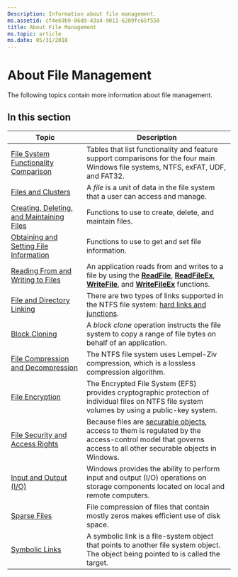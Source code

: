 ```yaml
---
Description: Information about file management.
ms.assetid: cf4e69b9-86dd-43a4-9011-6209fc65f550
title: About File Management
ms.topic: article
ms.date: 05/31/2018
---
```


# About File Management

The following topics contain more information about file management.

## In this section



| Topic                                                                                                 | Description                                                                                                                                                                                                              |
|-------------------------------------------------------------------------------------------------------|--------------------------------------------------------------------------------------------------------------------------------------------------------------------------------------------------------------------------|
| [File System Functionality Comparison](filesystem-functionality-comparison.md)<br/>            | Tables that list functionality and feature support comparisons for the four main Windows file systems, NTFS, exFAT, UDF, and FAT32.<br/>                                                                           |
| [Files and Clusters](files-and-clusters.md)<br/>                                               | A *file* is a unit of data in the file system that a user can access and manage.<br/>                                                                                                                              |
| [Creating, Deleting, and Maintaining Files](creating--deleting--and-maintaining-files.md)<br/> | Functions to use to create, delete, and maintain files.<br/>                                                                                                                                                       |
| [Obtaining and Setting File Information](obtaining-and-setting-file-information.md)<br/>       | Functions to use to get and set file information.<br/>                                                                                                                                                             |
| [Reading From and Writing to Files](reading-from-and-writing-to-files.md)<br/>                 | An application reads from and writes to a file by using the [**ReadFile**](/windows/desktop/api/FileAPI/nf-fileapi-readfile), [**ReadFileEx**](/windows/desktop/api/FileAPI/nf-fileapi-readfileex), [**WriteFile**](/windows/desktop/api/FileAPI/nf-fileapi-writefile), and [**WriteFileEx**](/windows/desktop/api/FileAPI/nf-fileapi-writefileex) functions.<br/> |
| [File and Directory Linking](file-and-directory-linking.md)<br/>                               | There are two types of links supported in the NTFS file system: [hard links and junctions](hard-links-and-junctions.md).<br/>                                                                                     |
| [Block Cloning](block-cloning.md)<br/>                                                         | A *block clone* operation instructs the file system to copy a range of file bytes on behalf of an application.<br/>                                                                                                |
| [File Compression and Decompression](file-compression-and-decompression.md)<br/>               | The NTFS file system uses Lempel-Ziv compression, which is a lossless compression algorithm.<br/>                                                                                                                  |
| [File Encryption](file-encryption.md)<br/>                                                     | The Encrypted File System (EFS) provides cryptographic protection of individual files on NTFS file system volumes by using a public-key system.<br/>                                                               |
| [File Security and Access Rights](file-security-and-access-rights.md)<br/>                     | Because files are [securable objects](https://docs.microsoft.com/windows/desktop/SecAuthZ/securable-objects), access to them is regulated by the access-control model that governs access to all other securable objects in Windows.<br/>                     |
| [Input and Output (I/O)](input-and-output--i-o-.md)<br/>                                       | Windows provides the ability to perform input and output (I/O) operations on storage components located on local and remote computers.<br/>                                                                        |
| [Sparse Files](sparse-files.md)<br/>                                                           | File compression of files that contain mostly zeros makes efficient use of disk space.<br/>                                                                                                                        |
| [Symbolic Links](symbolic-links.md)<br/>                                                       | A symbolic link is a file-system object that points to another file system object. The object being pointed to is called the target.<br/>                                                                          |



 

 

 




